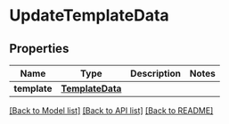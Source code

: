# UpdateTemplateData

## Properties
Name | Type | Description | Notes
------------ | ------------- | ------------- | -------------
**template** | [**TemplateData**](TemplateData.md) |  | 

[[Back to Model list]](../README.md#documentation-for-models) [[Back to API list]](../README.md#documentation-for-api-endpoints) [[Back to README]](../README.md)


